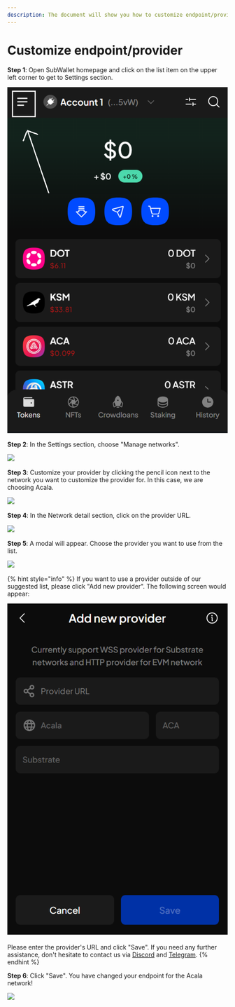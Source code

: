 ```yaml
---
description: The document will show you how to customize endpoint/provider on SubWallet.
---
```


# Customize endpoint/provider

**Step 1**: Open SubWallet homepage and click on the list item on the upper left corner to get to Settings section.

![](<../.gitbook/assets/image (228) (1).png>)

**Step 2**: In the Settings section, choose "Manage networks".

![](https://files.gitbook.com/v0/b/gitbook-x-prod.appspot.com/o/spaces%2F2zseowhOCGE5xsJFb2z5%2Fuploads%2F4YiRWLRzMgJRHDGvJ1Dh%2FScreenshot\_35.png?alt=media\&token=1f520c04-6313-4565-b722-6d36ced07f75)

**Step 3**: Customize your provider by clicking the pencil icon next to the network you want to customize the provider for. In this case, we are choosing Acala.&#x20;

![](https://files.gitbook.com/v0/b/gitbook-x-prod.appspot.com/o/spaces%2F2zseowhOCGE5xsJFb2z5%2Fuploads%2FOwsnyig6M2mMtEwbHPd3%2FScreenshot\_14.png?alt=media\&token=7cd1c2b9-fb5c-430b-9017-1bb00f98eaa6)

**Step 4**: In the Network detail section, click on the provider URL.

![](https://files.gitbook.com/v0/b/gitbook-x-prod.appspot.com/o/spaces%2F2zseowhOCGE5xsJFb2z5%2Fuploads%2Ft2v0Ea8nKPgWq4f3fSQC%2FScreenshot\_39.png?alt=media\&token=5a720280-79f4-4efc-922c-d78437b31dae)

**Step 5**: A modal will appear. Choose the provider you want to use from the list.

![](https://files.gitbook.com/v0/b/gitbook-x-prod.appspot.com/o/spaces%2F2zseowhOCGE5xsJFb2z5%2Fuploads%2Fuemk7yUjVi8P09djqAvx%2FScreenshot\_15.png?alt=media\&token=acb53949-01f9-47c7-a3e3-66cbbb8ce905)

{% hint style="info" %}
If you want to use a provider outside of our suggested list, please click "Add new provider". The following screen would appear:

![](<../.gitbook/assets/image (226) (1).png>)\
\
Please enter the provider's URL and click "Save". If you need any further assistance, don't hesitate to contact us via [Discord](https://discord.gg/CvVewvApry) and [Telegram](https://t.me/subwallet).
{% endhint %}

**Step 6**: Click "Save". You have changed your endpoint for the Acala network!

![](https://files.gitbook.com/v0/b/gitbook-x-prod.appspot.com/o/spaces%2F2zseowhOCGE5xsJFb2z5%2Fuploads%2FaVakV95HU7evPoYR6X34%2FScreenshot\_13.png?alt=media\&token=95491873-4e92-4479-9269-9b771f7883ff)
